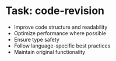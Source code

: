 <!-- ---
!-- title: 2024-12-27 23:17:02
!-- author: Yusuke Watanabe
!-- date: /home/ywatanabe/.emacs.d/lisp/elmo/workspace/resources/prompt-templates/components/02_tasks/code-revision.md
!-- --- -->

# Task: code-revision
* Improve code structure and readability
* Optimize performance where possible
* Ensure type safety
* Follow language-specific best practices
* Maintain original functionality
